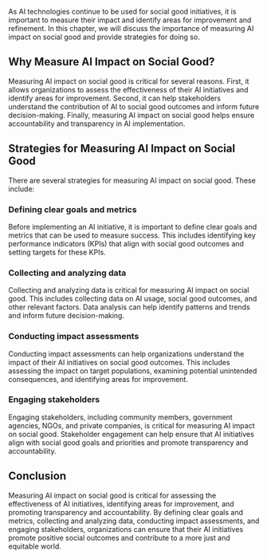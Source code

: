 
As AI technologies continue to be used for social good initiatives, it is important to measure their impact and identify areas for improvement and refinement. In this chapter, we will discuss the importance of measuring AI impact on social good and provide strategies for doing so.

Why Measure AI Impact on Social Good?
-------------------------------------

Measuring AI impact on social good is critical for several reasons. First, it allows organizations to assess the effectiveness of their AI initiatives and identify areas for improvement. Second, it can help stakeholders understand the contribution of AI to social good outcomes and inform future decision-making. Finally, measuring AI impact on social good helps ensure accountability and transparency in AI implementation.

Strategies for Measuring AI Impact on Social Good
-------------------------------------------------

There are several strategies for measuring AI impact on social good. These include:

### Defining clear goals and metrics

Before implementing an AI initiative, it is important to define clear goals and metrics that can be used to measure success. This includes identifying key performance indicators (KPIs) that align with social good outcomes and setting targets for these KPIs.

### Collecting and analyzing data

Collecting and analyzing data is critical for measuring AI impact on social good. This includes collecting data on AI usage, social good outcomes, and other relevant factors. Data analysis can help identify patterns and trends and inform future decision-making.

### Conducting impact assessments

Conducting impact assessments can help organizations understand the impact of their AI initiatives on social good outcomes. This includes assessing the impact on target populations, examining potential unintended consequences, and identifying areas for improvement.

### Engaging stakeholders

Engaging stakeholders, including community members, government agencies, NGOs, and private companies, is critical for measuring AI impact on social good. Stakeholder engagement can help ensure that AI initiatives align with social good goals and priorities and promote transparency and accountability.

Conclusion
----------

Measuring AI impact on social good is critical for assessing the effectiveness of AI initiatives, identifying areas for improvement, and promoting transparency and accountability. By defining clear goals and metrics, collecting and analyzing data, conducting impact assessments, and engaging stakeholders, organizations can ensure that their AI initiatives promote positive social outcomes and contribute to a more just and equitable world.
